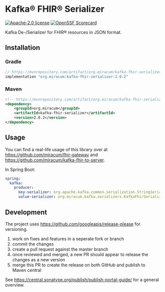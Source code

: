 # Kafka® FHIR® Serializer

[![Apache-2.0 license](https://img.shields.io/badge/license-Apache%202.0-blue.svg)](https://opensource.org/licenses/Apache-2.0)
[![OpenSSF Scorecard](https://api.scorecard.dev/projects/github.com/miracum/kafka-fhir-serializer/badge)](https://scorecard.dev/viewer/?uri=github.com/miracum/kafka-fhir-serializer)

Kafka De-/Serializer for FHIR® resources in JSON format.

## Installation

### Gradle

<!-- x-release-please-start-version -->

```groovy
// https://mvnrepository.com/artifact/org.miracum/kafka-fhir-serializer
implementation "org.miracum:kafka-fhir-serializer:2.0.2"
```

<!-- x-release-please-end -->

### Maven

<!-- x-release-please-start-version -->

```xml
<!-- https://mvnrepository.com/artifact/org.miracum/kafka-fhir-serializer -->
<dependency>
    <groupId>org.miracum</groupId>
    <artifactId>kafka-fhir-serializer</artifactId>
    <version>2.0.2</version>
</dependency>
```

<!-- x-release-please-end -->

## Usage

You can find a real-life usage of this library over at <https://github.com/miracum/fhir-gateway> and
<https://github.com/miracum/kafka-fhir-to-server>.

In Spring Boot:

```yaml
spring:
  kafka:
    producer:
      key-serializer: org.apache.kafka.common.serialization.StringSerializer
      value-serializer: org.miracum.kafka.serializers.KafkaFhirSerializer
```

## Development

The project uses <https://github.com/googleapis/release-please> for versioning.

1. work on fixes and features in a seperate fork or branch
1. commit the changes
1. create a pull request against the master branch
1. once reviewed and merged, a new PR should appear to release the changes as a new version
1. merge this PR to create the release on both GitHub and publish to Maven central

See <https://central.sonatype.org/publish/publish-portal-guide/> for a general overview.
